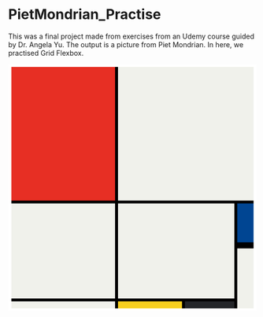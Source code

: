# PietMondrian_Practise

This was a final project made from exercises from an Udemy course guided by Dr. Angela Yu. The output is a picture from Piet Mondrian. In here, we practised Grid Flexbox.

<img src="PietMondrian.png">
